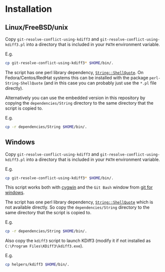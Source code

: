 # Installation

## Linux/FreeBSD/unix

Copy `git-resolve-conflict-using-kdiff3` and `git-resolve-conflict-using-kdiff3.pl`
into a directory that is included in your `PATH` environment variable.

E.g.

```bash
cp git-resolve-conflict-using-kdiff3* $HOME/bin/.
```

The script has one perl library dependency, [`String::ShellQuote`](https://metacpan.org/pod/String::ShellQuote).
On Fedora/Centos/RedHat systems this can be installed with the package
`perl-String-ShellQuote` (and in this case you can probably just use the `*.pl`
file directly).

Alternatively you can use the embedded version in this repository by copying
the `dependencies/String` directory to the same directory that the script is
copied to.

E.g.

```bash
cp -r dependencies/String $HOME/bin/.
```

## Windows

Copy `git-resolve-conflict-using-kdiff3` and `git-resolve-conflict-using-kdiff3.pl`
into a directory that is included in your `PATH` environment variable.

E.g.

```bash
cp git-resolve-conflict-using-kdiff3* $HOME/bin/.
```

This script works both with [cygwin](https://www.cygwin.com/) and the `Git Bash`
window from [git for windows](https://www.git-scm.com/download/win).

The script has one perl library dependency, [`String::ShellQuote`](https://metacpan.org/pod/String::ShellQuote)
which is not available directly. So copy the `dependencies/String` directory
to the same directory that the script is copied to.

E.g.

```bash
cp -r dependencies/String $HOME/bin/.
```

Also copy the `kdiff3` script to launch KDiff3 (modify it if not installed as
`C:\Program Files\KDiff3\kdiff3.exe`).

E.g.

```bash
cp helpers/kdiff3 $HOME/bin/.
```
